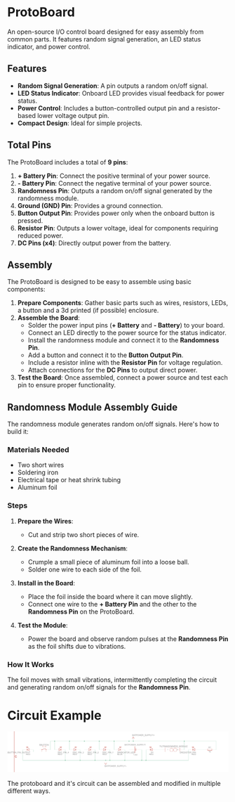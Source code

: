 # ProtoBoard

An open-source I/O control board designed for easy assembly from common parts. It features random signal generation, an LED status indicator, and power control.

## Features
- **Random Signal Generation**: A pin outputs a random on/off signal.
- **LED Status Indicator**: Onboard LED provides visual feedback for power status.
- **Power Control**: Includes a button-controlled output pin and a resistor-based lower voltage output pin.
- **Compact Design**: Ideal for simple projects.

## Total Pins
The ProtoBoard includes a total of **9 pins**:
1. **+ Battery Pin**: Connect the positive terminal of your power source.
2. **- Battery Pin**: Connect the negative terminal of your power source.
3. **Randomness Pin**: Outputs a random on/off signal generated by the randomness module.
4. **Ground (GND) Pin**: Provides a ground connection.
5. **Button Output Pin**: Provides power only when the onboard button is pressed.
6. **Resistor Pin**: Outputs a lower voltage, ideal for components requiring reduced power.
7. **DC Pins (x4)**: Directly output power from the battery.

## Assembly
The ProtoBoard is designed to be easy to assemble using basic components:
1. **Prepare Components**: Gather basic parts such as wires, resistors, LEDs, a button and a 3d printed (if possible) enclosure.
2. **Assemble the Board**:
   - Solder the power input pins (**+ Battery** and **- Battery**) to your board.
   - Connect an LED directly to the power source for the status indicator.
   - Install the randomness module and connect it to the **Randomness Pin**.
   - Add a button and connect it to the **Button Output Pin**.
   - Include a resistor inline with the **Resistor Pin** for voltage regulation.
   - Attach connections for the **DC Pins** to output direct power.
3. **Test the Board**: Once assembled, connect a power source and test each pin to ensure proper functionality.

## Randomness Module Assembly Guide

The randomness module generates random on/off signals. Here's how to build it:

### Materials Needed
- Two short wires
- Soldering iron
- Electrical tape or heat shrink tubing
- Aluminum foil

### Steps
1. **Prepare the Wires**:
   - Cut and strip two short pieces of wire.

2. **Create the Randomness Mechanism**:
   - Crumple a small piece of aluminum foil into a loose ball.
   - Solder one wire to each side of the foil.

3. **Install in the Board**:
   - Place the foil inside the board where it can move slightly.
   - Connect one wire to the **+ Battery Pin** and the other to the **Randomness Pin** on the ProtoBoard.

4. **Test the Module**:
   - Power the board and observe random pulses at the **Randomness Pin** as the foil shifts due to vibrations.

### How It Works
The foil moves with small vibrations, intermittently completing the circuit and generating random on/off signals for the **Randomness Pin**.

# Circuit Example

![board](example.png)

The protoboard and it's circuit can be assembled and modified in multiple different ways.

